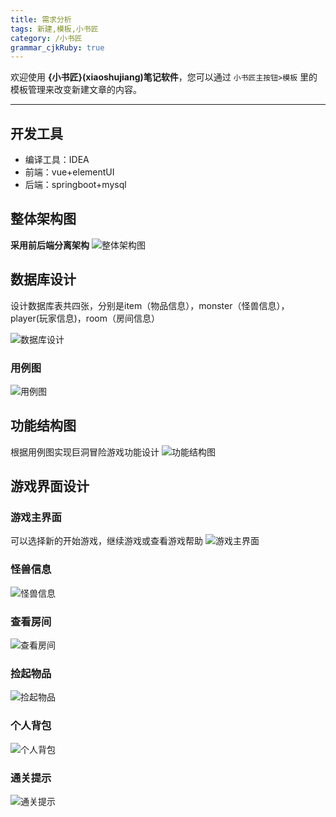 ```yaml
---
title: 需求分析
tags: 新建,模板,小书匠
category: /小书匠
grammar_cjkRuby: true
---
```



欢迎使用 **{小书匠}(xiaoshujiang)笔记软件**，您可以通过 `小书匠主按钮>模板` 里的模板管理来改变新建文章的内容。

----------
## 开发工具

 - 编译工具：IDEA
 - 前端：vue+elementUI
 - 后端：springboot+mysql

## 整体架构图
<i class="fas fa-sitemap"></i>**采用前后端分离架构**
![整体架构图](./images/图片1.png)

## 数据库设计

  设计数据库表共四张，分别是item（物品信息），monster（怪兽信息），player(玩家信息)，room（房间信息）

![数据库设计](./images/图片2.png)


### 用例图
![用例图](./images/图片7.png)

## 功能结构图
根据用例图实现巨洞冒险游戏功能设计
![功能结构图](./images/图片3.png)
## 游戏界面设计
### 游戏主界面
可以选择新的开始游戏，继续游戏或查看游戏帮助
![游戏主界面](./images/图片1.jpg)
### 怪兽信息
![怪兽信息](./images/图片2.jpg)
### 查看房间
![查看房间](./images/图片3.jpg)
### 捡起物品
![捡起物品](./images/图片4.jpg)
### 个人背包
![个人背包](./images/图片5.jpg)
### 通关提示
![通关提示](./images/图片6.jpg)

